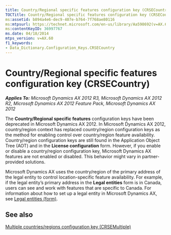 ```yaml
---
title: Country/Regional specific features configuration key (CRSECountry)
TOCTitle: Country/Regional specific features configuration key (CRSECountry)
ms:assetid: b894a4e6-dec9-407e-b764-7f768ae80116
ms:mtpsurl: https://technet.microsoft.com/en-us/library/Aa598692(v=AX.60)
ms:contentKeyID: 36997767
ms.date: 04/18/2014
mtps_version: v=AX.60
f1_keywords:
- Data_Dictionary.Configuration_Keys.CRSECountry
---
```


# Country/Regional specific features configuration key (CRSECountry) 


_**Applies To:** Microsoft Dynamics AX 2012 R3, Microsoft Dynamics AX 2012 R2, Microsoft Dynamics AX 2012 Feature Pack, Microsoft Dynamics AX 2012_

The **Country/Regional specific features** configuration keys have been deprecated in Microsoft Dynamics AX 2012. In Microsoft Dynamics AX 2012, country/region context has replaced country/region configuration keys as the method for enabling control over country/region feature availability. Country/region configuration keys are still found in the Application Object Tree (AOT) and in the **License configuration** form. However, if you enable or disable a country/region configuration key, Microsoft Dynamics AX features are not enabled or disabled. This behavior might vary in partner-provided solutions.

Microsoft Dynamics AX uses the country/region of the primary address of the legal entity to control location-specific feature availability. For example, if the legal entity’s primary address in the **Legal entities** form is in Canada, users can see and work with features that are specific to Canada. For information about how to set up a legal entity in Microsoft Dynamics AX, see [Legal entities (form)](https://technet.microsoft.com/en-us/library/hh242860\(v=ax.60\)).

## See also

[Multiple countries/regions configuration key (CRSEMultiple)](multiple-countries-regions-configuration-key-crsemultiple.md)

  


